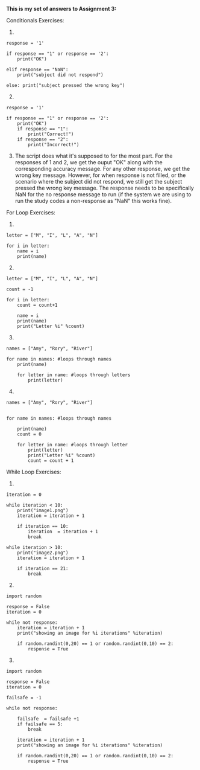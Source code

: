 
**This is my set of answers to Assignment 3:**

Conditionals Exercises:

1)

    response = '1'
    
    if response == "1" or response == '2':
        print("OK")
        
    elif response == "NaN":
        print("subject did not respond")
        
    else: print("subject pressed the wrong key")

2)

    response = '1'
    
    if response == "1" or response == '2':
        print("OK")
        if response == "1":
            print("Correct!")
        if response == "2":
            print("Incorrect!")
        
 3) The script does what it's supposed to for the most part. For the responses of 1 and 2, we get the ouput "OK" along with the corresponding accuracy message. For any other response, we get the wrong key message. However, for when response is not filled, or the scenario where the subject did not respond, we still get the subject pressed the wrong key message. The response needs to be specifically NaN for the no response message to run (if the system we are using to run the study codes a non-response as "NaN" this works fine).
 
 For Loop Exercises:
 
 1)

    letter = ["M", "I", "L", "A", "N"]
    
    for i in letter:
        name = i
        print(name)

2) 

    letter = ["M", "I", "L", "A", "N"]
    
    count = -1
    
    for i in letter:
        count = count+1
        
        name = i
        print(name)
        print("Letter %i" %count)
        

3)

    names = ["Amy", "Rory", "River"]
    
    for name in names: #loops through names
        print(name)
        
        for letter in name: #loops through letters
            print(letter)
        
4) 

    names = ["Amy", "Rory", "River"]
    
    
    for name in names: #loops through names
        
        print(name)
        count = 0
        
        for letter in name: #loops through letter
            print(letter)
            print("Letter %i" %count)
            count = count + 1
        


While Loop Exercises:

1) 

    iteration = 0
    
    while iteration < 10:
        print("image1.png")
        iteration = iteration + 1
       
        if iteration == 10:
            iteration  = iteration + 1
            break
    
    while iteration > 10:
        print("image2.png")
        iteration = iteration + 1
        
        if iteration == 21:
            break
            

2) 

    import random
    
    response = False
    iteration = 0
    
    while not response:
        iteration = iteration + 1
        print("showing an image for %i iterations" %iteration)
        
        if random.randint(0,20) == 1 or random.randint(0,10) == 2:
            response = True
        

3) 

    import random
    
    response = False
    iteration = 0
    
    failsafe = -1
    
    while not response:
        
        failsafe  = failsafe +1 
        if failsafe == 5:
            break
        
        iteration = iteration + 1
        print("showing an image for %i iterations" %iteration)
        
        if random.randint(0,20) == 1 or random.randint(0,10) == 2:
            response = True


 
 

